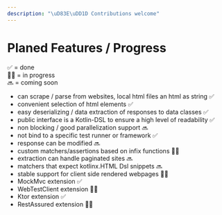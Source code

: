 ```yaml
---
description: "\uD83E\uDD1D Contributions welcome"
---
```


# Planed Features / Progress

✅ = done  
👩‍💻 = in progress  
🔜 = coming soon

* can scrape / parse from websites, local html files an html as string ✅
* convenient selection of html elements ✅
* easy deserializing / data extraction of responses to data classes ✅
* public interface is a Kotlin-DSL to ensure a high level of readability ✅
* non blocking / good parallelization support 🔜
* not bind to a specific test runner or framework ✅
* response can be modified 🔜
* custom matchers/assertions based on infix functions 👩‍💻
* extraction can handle paginated sites 🔜
* matchers that expect kotlinx.HTML Dsl snippets 🔜
* stable support for client side rendered webpages 👩‍💻
* MockMvc extension ✅
* WebTestClient extension 👩‍💻
* Ktor extension ✅
* RestAssured extension 👩‍💻

 

